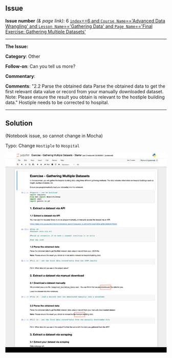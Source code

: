 ## Issue
**Issue number** _(& page link)_: 6 [`index`==6 and `Course Name`=='Advanced Data Wrangling' and `Lesson Name`=='Gathering Data' and `Page Name`=='Final Exercise: Gathering Multiple Datasets'](https://learn.udacity.com/nanodegrees/nd002/parts/cd12531/lessons/0da07272-e348-4064-995d-344d00974630/concepts/05517c6a-f4a9-40e5-bf8e-856eda67d195)
***

**The Issue:**

**Category**: Other

**Follow-on**: Can you tell us more?

**Commentary**: 

**Comments**: "2.2 Parse the obtained data Parse the obtained data to get the
first relevant data value or record from your manually
downloaded dataset.   Note: Please ensure the result you obtain
is relevant to the hostiple building data."   Hostiple needs to
be corrected to hospital.


***
## Solution


  (Notebook issue, so cannot change in Mocha)

Typo: Change `Hostiple` to `Hospital`



<img style='width: 600px' src="./images/6.png"></img>